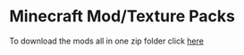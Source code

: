 # Minecraft Mod/Texture Packs
To download the mods all in one zip folder click [here](https://github.com/kingman11211/Minecraft-Mods-Texture-Packs/releases/tag/Zipped-Mods)
